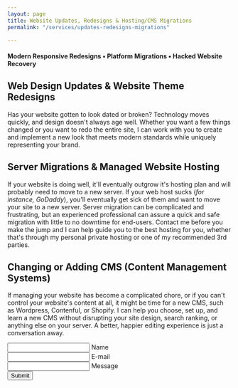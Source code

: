 ```yaml
---
layout: page
title: Website Updates, Redesigns & Hosting/CMS Migrations
permalink: "/services/updates-redesigns-migrations"

---
```

#### Modern Responsive Redesigns • Platform Migrations • Hacked Website Recovery

## Web Design Updates & Website Theme Redesigns

Has your website gotten to look dated or broken? Technology moves quickly, and design doesn't always age well. Whether you want a few things changed or you want to redo the entire site, I can work with you to create and implement a new look that meets modern standards while uniquely representing your brand.

## Server Migrations & Managed Website Hosting

If your website is doing well, it'll eventually outgrow it's hosting plan and will probably need to move to a new server. If your web host sucks (_for instance, GoDaddy_), you'll eventually get sick of them and want to move your site to a new server. Server migration can be complicated and frustrating, but an experienced professional can assure a quick and safe migration with little to no downtime for end-users. Contact me before you make the jump and I can help guide you to the best hosting for you, whether that's through my personal private hosting or one of my recommended 3rd parties.

## Changing or Adding CMS (Content Management Systems)

If managing your website has become a complicated chore, or if you can't control your website's content at all, it might be time for a new CMS, such as Wordpress, Contenful, or Shopify. I can help you choose, set up, and learn a new CMS without disrupting your site design, search ranking, or anything else on your server. A better, happier editing experience is just a conversation away.

<form action="https://formspree.io/kyle@kylegrover.com" method="POST" class="contact-form floating-labels">
   <div class="form-field-row">
      <div class="form-field">
         <input id="name" class="input-text" type="text" required="">
         <label for="name">Name</label>
      </div>
      <div class="form-field">
         <input id="_replyto" class="input-text" type="email" required="">
         <label for="email">E-mail</label>
      </div>
   </div>
   <div class="form-field">
      <input id="message" class="input-text" type="text" required="">
      <label for="message">Message</label>
   </div>
   <div class="form-field align-center">
      <input class="submit-btn" type="submit" value="Submit">
   </div>
    <input style="display: none" name="_gotcha">
    <input style="display: none" name="_next" value="/thanks">
</form>